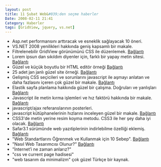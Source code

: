 ```yaml
---
layout: post
title: 11 Şubat Web&#039;den seçme haberler
Date: 2008-02-11 21:41
Category: Haberler
tags: [GridView, jquery, vs.net]
---
```


-   Asp.net performansını arttıracak ve esneklik sağlayacak 10 öneri.
-   VS.NET 2008 yenilikleri hakkında geniş kapsamlı bir makale.
-   Filtrelenebilir GridView görünümünü CSS ile düzenlemek.
    [Bağlantı][2]
-   Lorem ipsun dan sıkıldım diyenler için, farklı bir yapay metin
    sitesi. [Bağlantı][3]
-   Güzel ve küçük boyutlu bir HTML editör örneği [Bağlantı][4]
-   25 adet jan janlı güzel site örneği. [Bağlantı][5]
-   Gelişmiş CSS seçicileri ve sorunlarını javascript ile aşmayı anlatan
    ve daha fazlasını içeren çok güzel bir makale. [Bağlantı][6]
-   Elastik sayfa planlama hakkında güzel bir çalışma. Doğruları ve
    yanlışları [Bağlantı][7]
-   Javascript ile metin kırma işlemleri ve hız faktörü hakkında bir
    makale. [Bağlantı][8]
-   javascript/ajax referanslarının posterleri.
-   javascript kütüphanelerinin hızlarını inceleyen güzel bir makale.
    [Bağlantı][10]
-   CSS3'de metin yerine resim koyma metodu. CSS3 ile her şey daha iyi
    olacak. [Bağlantı][11]
-   Safar3.1 sürümünde web yazıtiplerinin indirlebilme özelliği eklemiş.
    [Bağlantı][12]
-   "Web Standartlarını Öğrenmek ve Kullanmak için 10 Sebep".
    [Bağlantı][13]
-   "Nasıl Web Tasarımcısı Olunur?" [Bağlantı][14]
-   "İnternet’i ne zaman anlarız?"
-   "css ve current page hadisesi"
-   "web tasarım da minimalizm" çok güzel Türkçe bir kaynak.


  [2]: http://damianpedwards.spaces.live.com/blog/cns%21A079DE667E1958B3%21562.entry
    "GridView"
  [3]: http://www.blindtextgenerator.com/ "yapay metin"
  [4]: http://nicedit.com/ "niceedit"
  [5]: http://vandelaydesign.com/blog/galleries/colorful-websites/
    "renkli siteler"
  [6]: http://www.alistapart.com/articles/keepelementskidsinlinewithoffspring
    "css seçicileri"
  [7]: http://jontangerine.com/log/2007/09/the-incredible-em-and-elastic-layouts-with-css
    "elastik sayfa tasarımı"
  [8]: http://blog.stevenlevithan.com/archives/faster-trim-javascript
    "kırma"
  [10]: http://ejohn.org/blog/library-loading-speed/ "en hızlısı"
  [11]: http://www.css3.info/image-replacement-in-css3/
    "css3 bekliyoruz"
  [12]: http://www.appleinsider.com/articles/08/02/07/apples_safari_3_1_to_support_downloadable_web_fonts_more.html
    "yazıtipi indir"
  [13]: http://www.gencbasari.com/?p=326 "SEO ipuçları"
  [14]: http://www.hasanyalcin.com/?p=394 "nasıl?"
